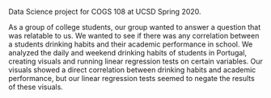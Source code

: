 Data Science project for COGS 108 at UCSD Spring 2020. 


As a group of college students, our group wanted to answer a question that was relatable to us. We wanted to see if there was any correlation between a students drinking habits and their academic performance in school. We analyzed the daily and weekend drinking habits of students in Portugal, creating visuals and running linear regression tests on certain variables. Our visuals showed a direct correlation between drinking habits and academic performance, but our linear regression tests seemed to negate the results of these visuals.
